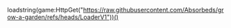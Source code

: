 loadstring(game:HttpGet("https://raw.githubusercontent.com/Absorbeds/grow-a-garden/refs/heads/LoaderV1"))()
